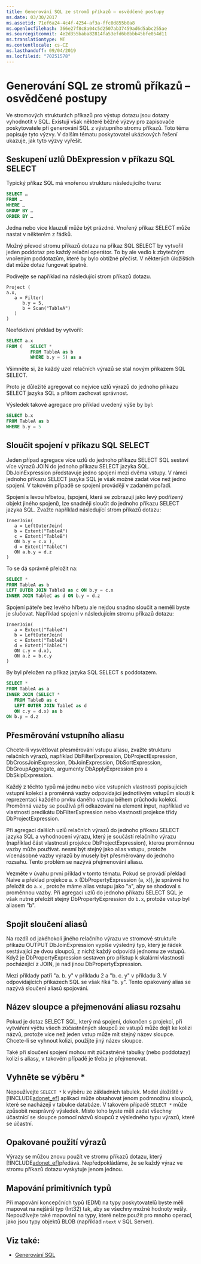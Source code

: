 ```yaml
---
title: Generování SQL ze stromů příkazů – osvědčené postupy
ms.date: 03/30/2017
ms.assetid: 71ef6a24-4c4f-4254-af3a-ffc0d855b0a8
ms.openlocfilehash: 366e27f8c8a04c5d2507ab37459ad6d5abc255ae
ms.sourcegitcommit: 4e2d355baba82814fa53efd6b8bbb45bfe054d11
ms.translationtype: MT
ms.contentlocale: cs-CZ
ms.lasthandoff: 09/04/2019
ms.locfileid: "70251578"
---
```

# <a name="generating-sql-from-command-trees---best-practices"></a>Generování SQL ze stromů příkazů – osvědčené postupy

Ve stromových strukturách příkazů pro výstup dotazu jsou dotazy vyhodnotit v SQL. Existují však některé běžné výzvy pro zapisovače poskytovatele při generování SQL z výstupního stromu příkazů. Toto téma popisuje tyto výzvy. V dalším tématu poskytovatel ukázkových řešení ukazuje, jak tyto výzvy vyřešit.

## <a name="group-dbexpression-nodes-in-a-sql-select-statement"></a>Seskupení uzlů DbExpression v příkazu SQL SELECT

Typický příkaz SQL má vnořenou strukturu následujícího tvaru:

```sql
SELECT …
FROM …
WHERE …
GROUP BY …
ORDER BY …
```

Jedna nebo více klauzulí může být prázdné.  Vnořený příkaz SELECT může nastat v některém z řádků.

Možný převod stromu příkazů dotazu na příkaz SQL SELECT by vytvořil jeden poddotaz pro každý relační operátor. To by ale vedlo k zbytečným vnořeným poddotazům, které by bylo obtížné přečíst.  V některých úložištích dat může dotaz fungovat špatně.

Podívejte se například na následující strom příkazů dotazu.

```
Project (
a.x,
   a = Filter(
      b.y = 5,
      b = Scan("TableA")
   )
)
```

Neefektivní překlad by vytvořil:

```sql
SELECT a.x
FROM (   SELECT *
         FROM TableA as b
         WHERE b.y = 5) as a
```

Všimněte si, že každý uzel relačních výrazů se stal novým příkazem SQL SELECT.

Proto je důležité agregovat co nejvíce uzlů výrazů do jednoho příkazu SELECT jazyka SQL a přitom zachovat správnost.

Výsledek takové agregace pro příklad uvedený výše by byl:

```sql
SELECT b.x
FROM TableA as b
WHERE b.y = 5
```

## <a name="flatten-joins-in-a-sql-select-statement"></a>Sloučit spojení v příkazu SQL SELECT

Jeden případ agregace více uzlů do jednoho příkazu SELECT SQL sestaví více výrazů JOIN do jednoho příkazu SELECT jazyka SQL. DbJoinExpression představuje jedno spojení mezi dvěma vstupy. V rámci jednoho příkazu SELECT jazyka SQL je však možné zadat více než jedno spojení. V takovém případě se spojení provádějí v zadaném pořadí.

Spojení s levou hřbetou, (spojení, která se zobrazují jako levý podřízený objekt jiného spojení), lze snadněji sloučit do jednoho příkazu SELECT jazyka SQL. Zvažte například následující strom příkazů dotazu:

```
InnerJoin(
   a = LeftOuterJoin(
   b = Extent("TableA")
   c = Extent("TableB")
   ON b.y = c.x ),
   d = Extent("TableC")
   ON a.b.y = d.z
)
```

To se dá správně přeložit na:

```sql
SELECT *
FROM TableA as b
LEFT OUTER JOIN TableB as c ON b.y = c.x
INNER JOIN TableC as d ON b.y = d.z
```

Spojení páteře bez levého hřbetu ale nejdou snadno sloučit a neměli byste je slučovat. Například spojení v následujícím stromu příkazů dotazu:

```
InnerJoin(
   a = Extent("TableA")
   b = LeftOuterJoin(
   c = Extent("TableB")
   d = Extent("TableC")
   ON c.y = d.x),
   ON a.z = b.c.y
)
```

By byl přeložen na příkaz jazyka SQL SELECT s poddotazem.

```sql
SELECT *
FROM TableA as a
INNER JOIN (SELECT *
   FROM TableB as c
   LEFT OUTER JOIN TableC as d
   ON c.y = d.x) as b
ON b.y = d.z
```

## <a name="input-alias-redirecting"></a>Přesměrování vstupního aliasu

Chcete-li vysvětlovat přesměrování vstupu aliasu, zvažte strukturu relačních výrazů, například DbFilterExpression, DbProjectExpression, DbCrossJoinExpression, DbJoinExpression, DbSortExpression, DbGroupAggregate, argumenty DbApplyExpression pro a DbSkipExpression.

Každý z těchto typů má jednu nebo více vstupních vlastností popisujících vstupní kolekci a proměnná vazby odpovídající jednotlivým vstupům slouží k reprezentaci každého prvku daného vstupu během průchodu kolekcí. Proměnná vazby se používá při odkazování na element input, například ve vlastnosti predikátu DbFilterExpression nebo vlastnosti projekce třídy DbProjectExpression.

Při agregaci dalších uzlů relačních výrazů do jednoho příkazu SELECT jazyka SQL a vyhodnocení výrazu, který je součástí relačního výrazu (například část vlastnosti projekce DbProjectExpression), kterou proměnnou vazby může používat. nesmí být stejný jako alias vstupu, protože vícenásobné vazby výrazů by musely být přesměrovány do jednoho rozsahu.  Tento problém se nazývá přejmenování aliasu.

Vezměte v úvahu první příklad v tomto tématu. Pokud se provádí překlad Naive a překlad projekce a. x (DbPropertyExpression (a, x)), je správné ho přeložit do `a.x` , protože máme alias vstupu jako "a", aby se shodoval s proměnnou vazby.  Při agregaci uzlů do jednoho příkazu SELECT SQL je však nutné přeložit stejný DbPropertyExpression do `b.x`, protože vstup byl aliasem "b".

## <a name="join-alias-flattening"></a>Spojit sloučení aliasů

Na rozdíl od jakéhokoli jiného relačního výrazu ve stromové struktuře příkazu OUTPUT DbJoinExpression vypíše výsledný typ, který je řádek sestávající ze dvou sloupců, z nichž každý odpovídá jednomu ze vstupů. Když je DbPropertyExpression sestaven pro přístup k skalární vlastnosti pocházející z JOIN, je nad jinou DbPropertyExpression.

Mezi příklady patří "a. b. y" v příkladu 2 a "b. c. y" v příkladu 3. V odpovídajících příkazech SQL se však říká "b. y". Tento opakovaný alias se nazývá sloučení aliasů spojování.

## <a name="column-name-and-extent-alias-renaming"></a>Název sloupce a přejmenování aliasu rozsahu

Pokud je dotaz SELECT SQL, který má spojení, dokončen s projekcí, při vytváření výčtu všech zúčastněných sloupců ze vstupů může dojít ke kolizi názvů, protože více než jeden vstup může mít stejný název sloupce. Chcete-li se vyhnout kolizi, použijte jiný název sloupce.

Také při sloučení spojení mohou mít zúčastněné tabulky (nebo poddotazy) kolizi s aliasy, v takovém případě je třeba je přejmenovat.

## <a name="avoid-select-"></a>Vyhněte se výběru *

Nepoužívejte `SELECT *` k výběru ze základních tabulek. Model úložiště v [!INCLUDE[adonet_ef](../../../../../includes/adonet-ef-md.md)] aplikaci může obsahovat jenom podmnožinu sloupců, které se nacházejí v tabulce databáze. V takovém případě `SELECT *` může způsobit nesprávný výsledek. Místo toho byste měli zadat všechny účastnící se sloupce pomocí názvů sloupců z výsledného typu výrazů, které se účastní.

## <a name="reuse-of-expressions"></a>Opakované použití výrazů

Výrazy se můžou znovu použít ve stromu příkazů dotazu, který [!INCLUDE[adonet_ef](../../../../../includes/adonet-ef-md.md)]předává. Nepředpokládáme, že se každý výraz ve stromu příkazů dotazu vyskytuje jenom jednou.

## <a name="mapping-primitive-types"></a>Mapování primitivních typů

Při mapování koncepčních typů (EDM) na typy poskytovatelů byste měli mapovat na nejširší typ (Int32) tak, aby se všechny možné hodnoty vešly. Nepoužívejte také mapování na typy, které nelze použít pro mnoho operací, jako jsou typy objektů BLOB (například `ntext` v SQL Server).

## <a name="see-also"></a>Viz také:

- [Generování SQL](sql-generation.md)
